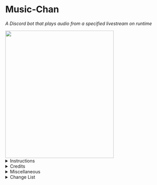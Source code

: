 # Music-Chan
 
<i>A Discord bot that plays audio from a specified livestream on runtime</i>

<img src="https://raw.githubusercontent.com/Persomatey/MusicBot/master/LoFiGirl.png?token=AFRVWK7IVN2U7LXLBY5TFYDA6AHK4" data-canonical-src="https://raw.githubusercontent.com/Persomatey/MusicBot/master/LoFiGirl.png?token=AFRVWK7IVN2U7LXLBY5TFYDA6AHK4" width="340" height="400" />

<details>
<summary>Instructions</summary>
<blockquote>

- [Video Instructions](https://youtu.be/4t32sicjFYI)
1. [![Run on Repl.it](https://repl.it/badge/github/Persomatey/MusicBot)](https://repl.it/github/Persomatey/MusicBot) (or IDE of your choice) 
2. Before running the code, enter the following commands into the console: 
	- `npm i ffmpeg-static` to install FFmpeg dependencies 
	- `npm i --save ytdl-core opusscript` to install OpusScript dependencies 
3. In config.json do the following: 
	- Type the character you want to be the prefix of every command in the `prefix`
	- Paste the bot's token into the quotation marks of the `token` variable 
	- Paste the the channel ID of the channel you want into the quotation marks of the `channel` variable 
	- Paste the stream URL of the music you want to listen to into the quotation marks of the `link` variable
4. Run the replit app (or run app in IDE of choice) 
	- (Optional) For 24/7 pinging at 5 minut intervals, check out [UptimeRobot](https://uptimerobot.com/) 
5. Hop in the voice channel and listen to some beats 

</blockquote>
</details>

<details>
<summary>Credits</summary>
<blockquote>
 
- Programmed by [Hunter Goodin](https://huntergoodin.com/) 
- Concept art for ChilledCow's LoFi girl created by [@Timo_wei95](https://twitter.com/Timo_wei95/status/1190556956458532865) on Twitter 

</blockquote>
</details>

<details>
<summary>Miscellaneous</summary>
<blockquote>

- A good online IDE to run this code on is [Replit](https://replit.com/) 
  - Alternatively can also be run via any IDE such as [Visual Studio](https://visualstudio.microsoft.com/downloads/), [VS Code](https://code.visualstudio.com/insiders/), [Atom](https://atom.io/), etc 
- A good 24/7 pinger with 5 minute pings is [UptimeRobot](https://uptimerobot.com/) 

</blockquote>
</details>

<details>
<summary>Change List</summary>
<blockquote>

<details>
<summary>CL-000009</summary>
<blockquote>

- Made the following changes: 
	- Changed the wait time between resets 
		- Was up to 1 hour 
		- Now is up to 1 minute 
	- Made the Senapi functionality a bit more stable in between resets 
		- Now the bot checks if there is a Senpai role in the guild of the given channel 
			- If there isn't, create one 
			- Set the Senpai role to the global variable senpaiRole 
		- Then the senpai command sets the user's role to the global senpaiRole variable 
	- Edited the README to reflect the above changes 

</blockquote>
</details>

<details>
<summary>CL-000008</summary>
<blockquote>

- Made the following changes: 
	- Added an activity that displays "Listening to Music" for the bot's activity 
	- Edited the README to reflect the above changes 

</blockquote>
</details>

<details>
<summary>CL-000007</summary>
<blockquote>

- Made the following changes: 
	- Fixed bug with keep_alive.js (that I think I caused)
		- Made it a little neater and made the URL's output a bit more informative 
		- Now just referencing keep_alive.js in index.js directly instead of having http forwarding inside the index 
	- Edited the README to reflect the above changes 

</blockquote>
</details>

<details>
<summary>CL-000006</summary>
<blockquote>

- Made the following changes: 
	- Made it so that the bot makes sure that it's playing the stream every 60 minutes and starts playing again 
	- Made it so that the bot makes sure that it's playing the stream every time a command is entered 
	- Edited the README to reflect the above changes 

</blockquote>
</details>

<details>
<summary>CL-000005</summary>
<blockquote>

- Made the following changes: 
	- Added more support for keeping the replit alive in between UptimeRobot pings 
	- Added support for keeping the replit alive using UptimeRobot by allowing the IDE to be forwarded 
	- Edited the README to reflect the above changes 

</blockquote>
</details>

<details>
<summary>CL-000004</summary>
<blockquote>

- Made the following changes: 
	- Adding keep_alive.js file and reference in index.js to hopefully help replit keep the project running for longer inbetween UptimeRobot pings 
	- Edited the README to reflect the above changes 

</blockquote>
</details>

<details>
<summary>CL-000003</summary>
<blockquote>

- Made the following changes: 
	- Added the art to the repo directly 
	- Changed reference to art in README to this repo's copy 
	- Edited the README to reflect the above changes 

</blockquote>
</details>


<details>
<summary>CL-000002</summary>
<blockquote>

- Made the following changes: 
	- Removed references to the client server from index.js as I am no longer using it 
	- Added .replit file 
	- Edited the README to reflect the above changes 

</blockquote>
</details>

<details>
<summary>CL-000001</summary>
<blockquote>

- Made the following changes: 
	- Added the link to the config 
	- Added the channel ID to the config 
	- Edited the README to reflect the above changes 

</blockquote>
</details>

<details>
<summary>CL-000000</summary>
<blockquote>

Initial upload 

</blockquote>
</details>

</blockquote>
</details>

